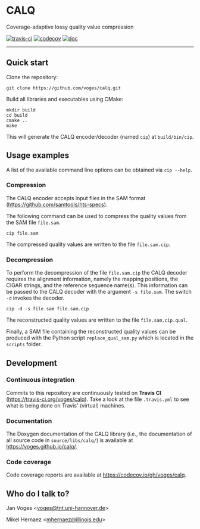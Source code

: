 # CALQ

Coverage-adaptive lossy quality value compression

[![travis-ci](https://travis-ci.org/voges/calq.svg?branch=master)](https://travis-ci.org/voges/calq)
[![codecov](https://codecov.io/gh/voges/calq/branch/master/graph/badge.svg)](https://codecov.io/gh/voges/calq)
[![doc](https://img.shields.io/badge/doc-online-blue)](https://voges.github.io.calq)

---

## Quick start

Clone the repository:

    git clone https://github.com/voges/calq.git

Build all libraries and executables using CMake:

    mkdir build
    cd build
    cmake ..
    make

This will generate the CALQ encoder/decoder (named ``cip``) at ``build/bin/cip``.

## Usage examples

A list of the available command line options can be obtained via ``cip --help``.

### Compression

The CALQ encoder accepts input files in the SAM format (https://github.com/samtools/hts-specs).

The following command can be used to compress the quality values from the SAM file ``file.sam``.

    cip file.sam

The compressed quality values are written to the file ``file.sam.cip``.

### Decompression

To perform the decompression of the file ``file.sam.cip`` the CALQ decoder requires the alignment information, namely the mapping positions, the CIGAR strings, and the reference sequence name(s). This information can be passed to the CALQ decoder with the argument ``-s file.sam``. The switch ``-d`` invokes the decoder.

    cip -d -s file.sam file.sam.cip

The reconstructed quality values are written to the file ``file.sam.cip.qual``.

Finally, a SAM file containing the reconstructed quality values can be produced with the Python script ``replace_qual_sam.py`` which is located in the ``scripts`` folder.

## Development

### Continuous integration

Commits to this repository are continuously tested on **Travis CI** (https://travis-ci.org/voges/calq). Take a look at the file ``.travis.yml`` to see what is being done on Travis' (virtual) machines.

### Documentation

The Doxygen documentation of the CALQ library (i.e., the documentation of all source code in ``source/libs/calq/``) is available at https://voges.github.io/calq/.

### Code coverage

Code coverage reports are available at https://codecov.io/gh/voges/calq.

## Who do I talk to?

Jan Voges <[voges@tnt.uni-hannover.de](mailto:voges@tnt.uni-hannover.de)>

Mikel Hernaez <[mhernaez@illinois.edu](mailto:mhernaez@illinois.edu)>
